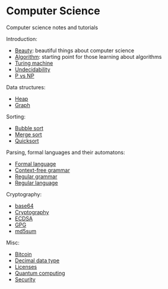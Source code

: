# Computer Science

Computer science notes and tutorials

Introduction:

- [Beauty](beauty.md): beautiful things about computer science
- [Algorithm](algorithm.md): starting point for those learning about algorithms
- [Turing machine](turing-machine.md)
- [Undecidability](undecidability.md)
- [P vs NP](p-vs-np.md)

Data structures:

- [Heap](heap.md)
- [Graph](graph.md)

Sorting:

- [Bubble sort](bubble-sort.md)
- [Merge sort](merge-sort.md)
- [Quicksort](quicksort.md)

Parsing, formal languages and their automatons:

- [Formal language](formal-language.md)
- [Context-free grammar](context-free-grammar.md)
- [Regular grammar](regular-grammar.md)
- [Regular language](regular-language.md)

Cryptography:

- [base64](base64.md)
- [Cryptography](cryptography)
- [ECDSA](ecdsa.md)
- [GPG](gpg.md)
- [md5sum](md5sum.md)

Misc:

- [Bitcoin](bitcoin.md)
- [Decimal data type](decimal-data-type.md)
- [Licenses](licenses.md)
- [Quantum computing](quantum-computing.md)
- [Security](security.md)
